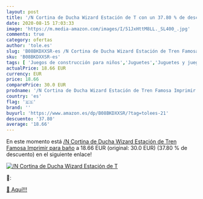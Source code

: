 ```yaml
---
layout: post
title: '/N Cortina de Ducha Wizard Estación de T con un 37.80 % de descuento'
date: 2020-08-15 17:03:33
image: 'https://m.media-amazon.com/images/I/51JxHttM8LL._SL400_.jpg'
comments: true
category: ofertas
author: 'tole.es'
slug: 'B08BKDXXSR-es /N Cortina de Ducha Wizard Estación de Tren Famosa...'
sku: 'B08BKDXXSR-es'
tags: [ 'Juegos de construcción para niños','Juguetes','Juguetes y juegos','famosa', ]
actualPrice: 18.66 EUR
currency: EUR
price: 18.66
comparePrice: 30.0 EUR
prodname: '/N Cortina de Ducha Wizard Estación de Tren Famosa Imprimir para baño'
country: 'es'
flag: '🇪🇸'
brand: ''
buyurl: 'https://www.amazon.es/dp/B08BKDXXSR/?tag=tolees-21'
descuento: '37.80'
average: '18.66'
---
```


En este momento está [/N Cortina de Ducha Wizard Estación de Tren Famosa Imprimir para baño](https://www.amazon.es/dp/B08BKDXXSR/?tag=tolees-21) a 18.66 EUR (original: 30.0 EUR) (37.80 %  de descuento) en el siguiente enlace!

[![/N Cortina de Ducha Wizard Estación de T](https://m.media-amazon.com/images/I/51JxHttM8LL._SL400_.jpg)](https://www.amazon.es/dp/B08BKDXXSR/?tag=tolees-21)

🔎:


[🛒 Aquí!!!](https://www.amazon.es/dp/B08BKDXXSR/?tag=tolees-21)
